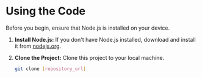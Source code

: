 # Using the Code

Before you begin, ensure that Node.js is installed on your device.

1. **Install Node.js:**
   If you don't have Node.js installed, download and install it from [nodejs.org](https://nodejs.org/).

2. **Clone the Project:**
   Clone this project to your local machine.

   ```bash
   git clone [repository_url]
